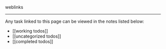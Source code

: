 weblinks 
___
Any task linked to this page can be viewed in the notes listed below:

- [[working todos]]
- [[uncategorized todos]]
- [[completed todos]]
